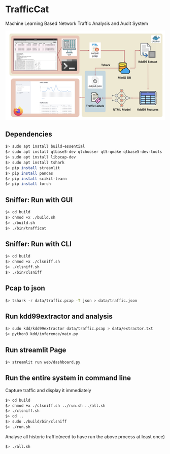 TrafficCat
=====

Machine Learning Based Network Traffic Analysis and Audit System

![flowchart](./assets/flowchart.png)

Dependencies
-----
```bash
$> sudo apt install build-essential
$> sudo apt install qtbase5-dev qtchooser qt5-qmake qtbase5-dev-tools
$> sudo apt install libpcap-dev
$> sudo apt install tshark
$> pip install streamlit
$> pip install pandas
$> pip install scikit-learn
$> pip install torch
```

Sniffer: Run with GUI
-----
```bash
$> cd build
$> chmod +x ./build.sh
$> ./build.sh
$> ./bin/trafficat
```

Sniffer: Run with CLI
-----
```bash
$> cd build
$> chmod +x ./clsniff.sh
$> ./clsniff.sh
$> ./bin/clsniff
```

Pcap to json
-----
```bash
$> tshark -r data/traffic.pcap -T json > data/traffic.json
```

Run kdd99extractor and analysis
-----
```bash
$> sudo kdd/kdd99extractor data/traffic.pcap > data/extractor.txt
$> python3 kdd/inference/main.py
```

Run streamlit Page
-----
```bash
$> streamlit run web/dashboard.py
```

Run the entire system in command line
-----
Capture traffic and display it immediately
```bash
$> cd build
$> chmod +x ./clsniff.sh ../run.sh ../all.sh
$> ./clsniff.sh
$> cd ..
$> sudo ./build/bin/clsniff
$> ./run.sh
```
Analyse all historic traffic(need to have run the above process at least once)
```bash
$> ./all.sh
```
